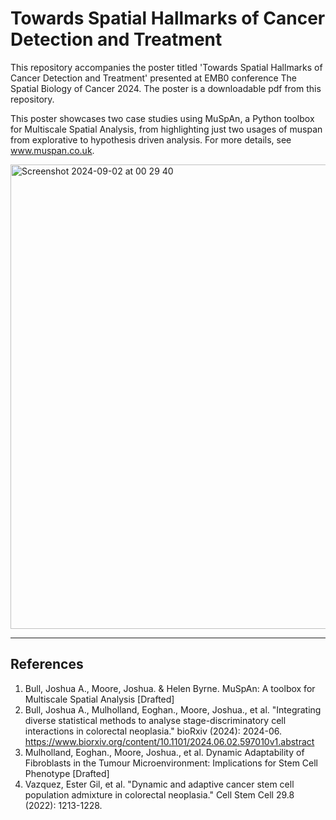 # Towards Spatial Hallmarks of Cancer Detection and Treatment

This repository accompanies the poster titled 'Towards Spatial Hallmarks of Cancer Detection and Treatment' presented at EMB0 conference The Spatial Biology of Cancer 2024. The poster is a downloadable pdf from this repository.

This poster showcases two case studies using MuSpAn, a Python toolbox for Multiscale Spatial Analysis, from highlighting just two usages of muspan from explorative to hypothesis driven analysis. For more details, see www.muspan.co.uk.

<img width="743" alt="Screenshot 2024-09-02 at 00 29 40" src="https://github.com/user-attachments/assets/9764df95-9b2a-4775-82cf-b94257f170bb">





---
## References
1. Bull, Joshua A., Moore, Joshua. & Helen Byrne. MuSpAn: A toolbox for Multiscale Spatial Analysis [Drafted]
2. Bull, Joshua A., Mulholland, Eoghan., Moore, Joshua., et al. "Integrating diverse statistical methods to analyse stage-discriminatory cell interactions in colorectal neoplasia." bioRxiv (2024): 2024-06. https://www.biorxiv.org/content/10.1101/2024.06.02.597010v1.abstract
3. Mulholland, Eoghan., Moore, Joshua., et al. Dynamic Adaptability of Fibroblasts in the Tumour Microenvironment: Implications for Stem Cell Phenotype [Drafted]
4. Vazquez, Ester Gil, et al. "Dynamic and adaptive cancer stem cell population admixture in colorectal neoplasia." Cell Stem Cell 29.8 (2022): 1213-1228.
   
